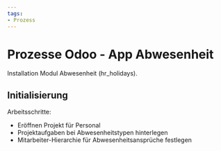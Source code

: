 ```yaml
---
tags:
- Prozess
---
```

# Prozesse Odoo - App Abwesenheit
Installation Modul Abwesenheit (hr_holidays).

## Initialisierung

Arbeitsschritte:
* Eröffnen Projekt für Personal
* Projektaufgaben bei Abwesenheitstypen hinterlegen
* Mitarbeiter-Hierarchie für Abwesenheitsansprüche festlegen


